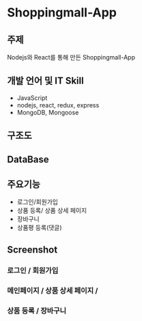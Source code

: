 # Shoppingmall-App

## 주제
Nodejs와 React를 통해 만든 Shoppingmall-App

## 개발 언어 및 IT Skill
- JavaScript
- nodejs, react, redux, express
- MongoDB, Mongoose

## 구조도

## DataBase

## 주요기능
- 로그인/회원가입
- 상품 등록/ 상품 상세 페이지
- 장바구니
- 상품평 등록(댓글)

## Screenshot

### 로그인 / 회원가입

### 메인페이지 / 상품 상세 페이지 /

### 상품 등록 / 장바구니
